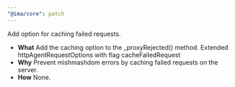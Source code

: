 ```yaml
---
"@ima/core": patch
---
```


Add option for caching failed requests.

- **What** Add the caching option to the _proxyRejected() method. Extended httpAgentRequestOptions with flag cacheFailedRequest
- **Why** Prevent mishmashdom errors by caching failed requests on the server.
- **How** None.
